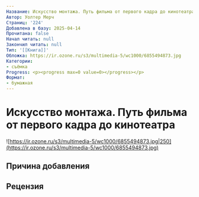 ```yaml
---
Название: Искусство монтажа. Путь фильма от первого кадра до кинотеатра
Автор: Уолтер Мерч
Страниц: '224'
Добавлена в базу: 2025-04-14
Прочитана: false
Начал читать: null
Закончил читать: null
Тип: '[[Книга]]'
Обложка: https://ir.ozone.ru/s3/multimedia-5/wc1000/6855494873.jpg
Категории:
- съёмка
Progress: <p><progress max=0 value=0></progress></p>
Формат:
- бумажная
---
```

# Искусство монтажа. Путь фильма от первого кадра до кинотеатра

![https://ir.ozone.ru/s3/multimedia-5/wc1000/6855494873.jpg|250](https://ir.ozone.ru/s3/multimedia-5/wc1000/6855494873.jpg)

## Причина добавления


## Рецензия